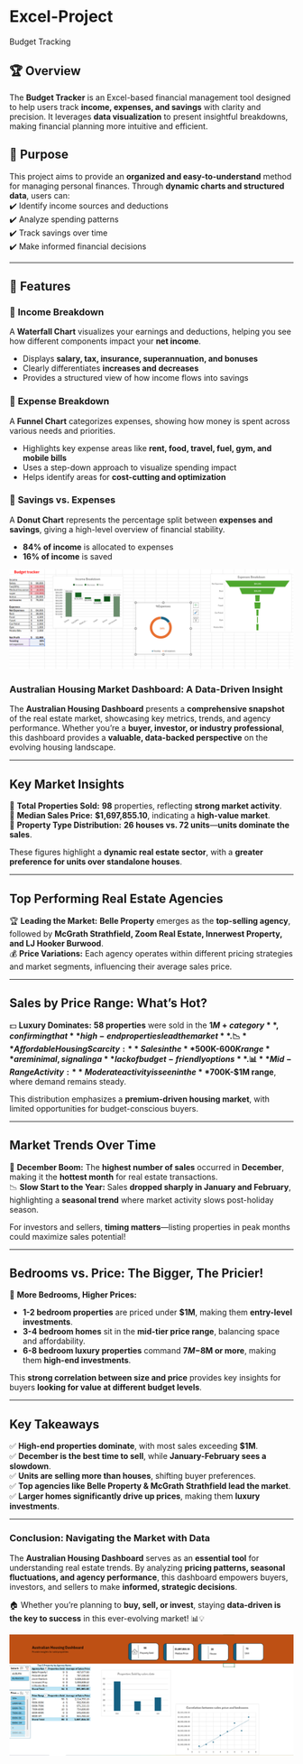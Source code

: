 # Excel-Project

Budget Tracking
## 🏆 Overview  
The **Budget Tracker** is an Excel-based financial management tool designed to help users track **income, expenses, and savings** with clarity and precision. It leverages **data visualization** to present insightful breakdowns, making financial planning more intuitive and efficient.  

## 🎯 Purpose  
This project aims to provide an **organized and easy-to-understand** method for managing personal finances. Through **dynamic charts and structured data**, users can:  
✔️ Identify income sources and deductions  
✔️ Analyze spending patterns  
✔️ Track savings over time  
✔️ Make informed financial decisions  

---

## 🚀 Features  

### 🔹 **Income Breakdown**  
A **Waterfall Chart** visualizes your earnings and deductions, helping you see how different components impact your **net income**.  
- Displays **salary, tax, insurance, superannuation, and bonuses**  
- Clearly differentiates **increases and decreases**  
- Provides a structured view of how income flows into savings  


### 🔹 **Expense Breakdown**  
A **Funnel Chart** categorizes expenses, showing how money is spent across various needs and priorities.  
- Highlights key expense areas like **rent, food, travel, fuel, gym, and mobile bills**  
- Uses a step-down approach to visualize spending impact  
- Helps identify areas for **cost-cutting and optimization**  

### 🔹 **Savings vs. Expenses**  
A **Donut Chart** represents the percentage split between **expenses and savings**, giving a high-level overview of financial stability.  
- **84% of income** is allocated to expenses  
- **16% of income** is saved    

![image alt](https://github.com/Sujan17-dulal/Excel-Project/blob/main/Budget%20tracking%20image.png)


### **Australian Housing Market Dashboard: A Data-Driven Insight**  

The **Australian Housing Dashboard** presents a **comprehensive snapshot** of the real estate market, showcasing key metrics, trends, and agency performance. Whether you’re a **buyer, investor, or industry professional**, this dashboard provides a **valuable, data-backed perspective** on the evolving housing landscape.  

---

## **Key Market Insights**  

🔹 **Total Properties Sold:** **98** properties, reflecting **strong market activity**.  
🔹 **Median Sales Price:** **$1,697,855.10**, indicating a **high-value market**.  
🔹 **Property Type Distribution:** **26 houses vs. 72 units**—**units dominate the sales**.  

These figures highlight a **dynamic real estate sector**, with a **greater preference for units over standalone houses**.  

---

## **Top Performing Real Estate Agencies**  

🏆 **Leading the Market:** **Belle Property** emerges as the **top-selling agency**, followed by **McGrath Strathfield, Zoom Real Estate, Innerwest Property, and LJ Hooker Burwood**.  
💰 **Price Variations:** Each agency operates within different pricing strategies and market segments, influencing their average sales price.  

---

## **Sales by Price Range: What’s Hot?**  

💵 **Luxury Dominates:** **58 properties** were sold in the **$1M+ category**, confirming that **high-end properties lead the market**.  
📉 **Affordable Housing Scarcity:** Sales in the **$500K-$600K range** are minimal, signaling a **lack of budget-friendly options**.  
📊 **Mid-Range Activity:** Moderate activity is seen in the **$700K-$1M range**, where demand remains steady.  

This distribution emphasizes a **premium-driven housing market**, with limited opportunities for budget-conscious buyers.  

---

## **Market Trends Over Time**  

📅 **December Boom:** The **highest number of sales** occurred in **December**, making it the **hottest month** for real estate transactions.  
📉 **Slow Start to the Year:** Sales **dropped sharply in January and February**, highlighting a **seasonal trend** where market activity slows post-holiday season.  

For investors and sellers, **timing matters**—listing properties in peak months could maximize sales potential!  

---

## **Bedrooms vs. Price: The Bigger, The Pricier!**  

🏡 **More Bedrooms, Higher Prices:**  
- **1-2 bedroom properties** are priced under **$1M**, making them **entry-level investments**.  
- **3-4 bedroom homes** sit in the **mid-tier price range**, balancing space and affordability.  
- **6-8 bedroom luxury properties** command **$7M-$8M or more**, making them **high-end investments**.  

This **strong correlation between size and price** provides key insights for buyers **looking for value at different budget levels**.  

---

## **Key Takeaways**  

✅ **High-end properties dominate**, with most sales exceeding **$1M**.  
✅ **December is the best time to sell**, while **January-February sees a slowdown**.  
✅ **Units are selling more than houses**, shifting buyer preferences.  
✅ **Top agencies like Belle Property & McGrath Strathfield lead the market**.  
✅ **Larger homes significantly drive up prices**, making them **luxury investments**.  

---

### **Conclusion: Navigating the Market with Data**  

The **Australian Housing Dashboard** serves as an **essential tool** for understanding real estate trends. By analyzing **pricing patterns, seasonal fluctuations, and agency performance**, this dashboard empowers buyers, investors, and sellers to make **informed, strategic decisions**.  

🏠 Whether you’re planning to **buy, sell, or invest**, staying **data-driven is the key to success** in this ever-evolving market! 📊💡  

![image alt](https://github.com/Sujan17-dulal/Excel-Project/blob/main/Australian%20Housing%20Dashboard%20image.png)
